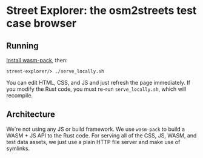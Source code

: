 # Street Explorer: the osm2streets test case browser

## Running

[Install wasm-pack](https://rustwasm.github.io/wasm-pack/installer/), then:

```
street-explorer/> ./serve_locally.sh
```

You can edit HTML, CSS, and JS and just refresh the page immediately. If you
modify the Rust code, you must re-run `serve_locally.sh`, which will recompile.

## Architecture

We're not using any JS or build framework. We use `wasm-pack` to build a WASM +
JS API to the Rust code. For serving all of the CSS, JS, WASM, and test data
assets, we just use a plain HTTP file server and make use of symlinks.

